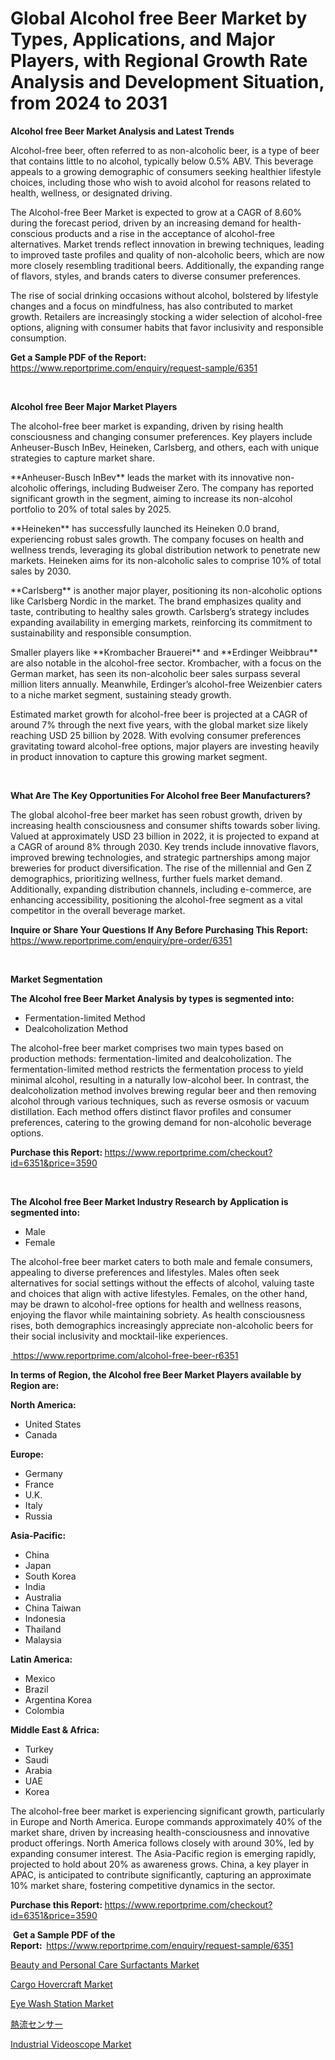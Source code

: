 <p><h1>Global Alcohol free Beer Market by Types, Applications, and Major Players, with Regional Growth Rate Analysis and Development Situation, from 2024 to 2031</h1></p><p><strong>Alcohol free Beer Market Analysis and Latest Trends</strong></p>
<p><p>Alcohol-free beer, often referred to as non-alcoholic beer, is a type of beer that contains little to no alcohol, typically below 0.5% ABV. This beverage appeals to a growing demographic of consumers seeking healthier lifestyle choices, including those who wish to avoid alcohol for reasons related to health, wellness, or designated driving.</p><p>The Alcohol-free Beer Market is expected to grow at a CAGR of 8.60% during the forecast period, driven by an increasing demand for health-conscious products and a rise in the acceptance of alcohol-free alternatives. Market trends reflect innovation in brewing techniques, leading to improved taste profiles and quality of non-alcoholic beers, which are now more closely resembling traditional beers. Additionally, the expanding range of flavors, styles, and brands caters to diverse consumer preferences. </p><p>The rise of social drinking occasions without alcohol, bolstered by lifestyle changes and a focus on mindfulness, has also contributed to market growth. Retailers are increasingly stocking a wider selection of alcohol-free options, aligning with consumer habits that favor inclusivity and responsible consumption.</p></p>
<p><strong>Get a Sample PDF of the Report:&nbsp;</strong> <a href="https://www.reportprime.com/enquiry/request-sample/6351">https://www.reportprime.com/enquiry/request-sample/6351</a></p>
<p>&nbsp;</p>
<p><strong>Alcohol free Beer Major Market Players</strong></p>
<p><p>The alcohol-free beer market is expanding, driven by rising health consciousness and changing consumer preferences. Key players include Anheuser-Busch InBev, Heineken, Carlsberg, and others, each with unique strategies to capture market share.</p><p>**Anheuser-Busch InBev** leads the market with its innovative non-alcoholic offerings, including Budweiser Zero. The company has reported significant growth in the segment, aiming to increase its non-alcohol portfolio to 20% of total sales by 2025.</p><p>**Heineken** has successfully launched its Heineken 0.0 brand, experiencing robust sales growth. The company focuses on health and wellness trends, leveraging its global distribution network to penetrate new markets. Heineken aims for its non-alcoholic sales to comprise 10% of total sales by 2030.</p><p>**Carlsberg** is another major player, positioning its non-alcoholic options like Carlsberg Nordic in the market. The brand emphasizes quality and taste, contributing to healthy sales growth. Carlsberg’s strategy includes expanding availability in emerging markets, reinforcing its commitment to sustainability and responsible consumption.</p><p>Smaller players like **Krombacher Brauerei** and **Erdinger Weibbrau** are also notable in the alcohol-free sector. Krombacher, with a focus on the German market, has seen its non-alcoholic beer sales surpass several million liters annually. Meanwhile, Erdinger’s alcohol-free Weizenbier caters to a niche market segment, sustaining steady growth.</p><p>Estimated market growth for alcohol-free beer is projected at a CAGR of around 7% through the next five years, with the global market size likely reaching USD 25 billion by 2028. With evolving consumer preferences gravitating toward alcohol-free options, major players are investing heavily in product innovation to capture this growing market segment.</p></p>
<p>&nbsp;</p>
<p><strong>What Are The Key Opportunities For Alcohol free Beer Manufacturers?</strong></p>
<p><p>The global alcohol-free beer market has seen robust growth, driven by increasing health consciousness and consumer shifts towards sober living. Valued at approximately USD 23 billion in 2022, it is projected to expand at a CAGR of around 8% through 2030. Key trends include innovative flavors, improved brewing technologies, and strategic partnerships among major breweries for product diversification. The rise of the millennial and Gen Z demographics, prioritizing wellness, further fuels market demand. Additionally, expanding distribution channels, including e-commerce, are enhancing accessibility, positioning the alcohol-free segment as a vital competitor in the overall beverage market.</p></p>
<p><strong>Inquire or Share Your Questions If Any Before Purchasing This Report:</strong> <a href="https://www.reportprime.com/enquiry/pre-order/6351">https://www.reportprime.com/enquiry/pre-order/6351</a></p>
<p>&nbsp;</p>
<p><strong>Market Segmentation</strong></p>
<p><strong>The Alcohol free Beer Market Analysis by types is segmented into:</strong></p>
<p><ul><li>Fermentation-limited Method</li><li>Dealcoholization Method</li></ul></p>
<p><p>The alcohol-free beer market comprises two main types based on production methods: fermentation-limited and dealcoholization. The fermentation-limited method restricts the fermentation process to yield minimal alcohol, resulting in a naturally low-alcohol beer. In contrast, the dealcoholization method involves brewing regular beer and then removing alcohol through various techniques, such as reverse osmosis or vacuum distillation. Each method offers distinct flavor profiles and consumer preferences, catering to the growing demand for non-alcoholic beverage options.</p></p>
<p><strong>Purchase this Report:&nbsp;</strong><a href="https://www.reportprime.com/checkout?id=6351&price=3590">https://www.reportprime.com/checkout?id=6351&price=3590</a></p>
<p>&nbsp;</p>
<p><strong>The Alcohol free Beer Market Industry Research by Application is segmented into:</strong></p>
<p><ul><li>Male</li><li>Female</li></ul></p>
<p><p>The alcohol-free beer market caters to both male and female consumers, appealing to diverse preferences and lifestyles. Males often seek alternatives for social settings without the effects of alcohol, valuing taste and choices that align with active lifestyles. Females, on the other hand, may be drawn to alcohol-free options for health and wellness reasons, enjoying the flavor while maintaining sobriety. As health consciousness rises, both demographics increasingly appreciate non-alcoholic beers for their social inclusivity and mocktail-like experiences.</p></p>
<p><a href="https://www.reportprime.com/alcohol-free-beer-r6351">&nbsp;https://www.reportprime.com/alcohol-free-beer-r6351</a></p>
<p><strong>In terms of Region, the Alcohol free Beer Market Players available by Region are:</strong></p>
<p>
    <p> <strong> North America: </strong>
        <ul>
            <li>United States</li>
            <li>Canada</li>
        </ul>
        </p> 
    <p> <strong> Europe: </strong>
        <ul>
            <li>Germany</li>
            <li>France</li>
            <li>U.K.</li>
            <li>Italy</li>
            <li>Russia</li>
        </ul>
        </p> 
    <p> <strong> Asia-Pacific: </strong>
        <ul>
            <li>China</li>
            <li>Japan</li>
            <li>South Korea</li>
            <li>India</li>
            <li>Australia</li>
            <li>China Taiwan</li>
            <li>Indonesia</li>
            <li>Thailand</li>
            <li>Malaysia</li>
        </ul>
        </p> 
    <p> <strong> Latin America: </strong>
        <ul>
            <li>Mexico</li>
            <li>Brazil</li>
            <li>Argentina Korea</li>
            <li>Colombia</li>
        </ul>
        </p> 
    <p> <strong> Middle East & Africa: </strong>
        <ul>
            <li>Turkey</li>
            <li>Saudi</li>
            <li>Arabia</li>
            <li>UAE</li>
            <li>Korea</li>
        </ul>
    </p>
    </p>
<p><p>The alcohol-free beer market is experiencing significant growth, particularly in Europe and North America. Europe commands approximately 40% of the market share, driven by increasing health-consciousness and innovative product offerings. North America follows closely with around 30%, led by expanding consumer interest. The Asia-Pacific region is emerging rapidly, projected to hold about 20% as awareness grows. China, a key player in APAC, is anticipated to contribute significantly, capturing an approximate 10% market share, fostering competitive dynamics in the sector.</p></p>
<p><strong>Purchase this Report: </strong><a href="https://www.reportprime.com/checkout?id=6351&price=3590">https://www.reportprime.com/checkout?id=6351&price=3590</a></p>
<p>&nbsp;<strong>Get a Sample PDF of the Report:&nbsp;&nbsp;</strong><a href="https://www.reportprime.com/enquiry/request-sample/6351">https://www.reportprime.com/enquiry/request-sample/6351</a></p>
<p><strong></strong></p>
<p><p><a href="https://issuu.com/reportprime-2/docs/beauty-and-personal-care-surfactant_f70c2186de2601">Beauty and Personal Care Surfactants Market</a></p><p><a href="https://medium.com/@dorothybrooks53/cargo-hovercraft-market-outlook-and-forecast-from-2024-to-2031-e78a9f18d74c">Cargo Hovercraft Market</a></p><p><a href="https://www.linkedin.com/pulse/eye-wash-station-market-trends-strategic-insights-2024-r1gxf?trackingId=OdDzcur2TqCvo2wfQxAtRQ%3D%3D">Eye Wash Station Market</a></p><p><a href="https://medium.com/@hattietromp/%E7%86%B1%E3%83%95%E3%83%A9%E3%83%83%E3%82%AF%E3%82%B9%E3%82%BB%E3%83%B3%E3%82%B5%E3%83%BC%E5%B8%82%E5%A0%B4%E3%81%AE%E8%A6%8F%E6%A8%A1%E3%81%A8%E3%82%B7%E3%82%A7%E3%82%A2%E5%88%86%E6%9E%90-%E6%88%90%E9%95%B7%E3%83%88%E3%83%AC%E3%83%B3%E3%83%89%E3%81%A8%E4%BA%88%E6%B8%AC-2024%E5%B9%B4-2031%E5%B9%B4-22dc9fd05099">熱流センサー</a></p><p><a href="https://www.linkedin.com/pulse/navigating-global-industrial-videoscope-market-landscape-trends-wvuof?trackingId=wl7Y0yrBTOSMKDF3iTV9NA%3D%3D">Industrial Videoscope Market</a></p></p>